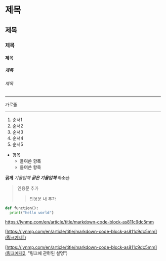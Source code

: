 # 제목
## 제목
### 제목
#### 제목
##### 제목
###### 제목

---
가로줄
***

1. 순서1
3. 순서2
5. 순서3
2. 순서4
4. 순서5

* 항목
  + 들여쓴 항목
  - 들여쓴 항목

**굵게** *기울임체* ***굵은 기울임체*** ~~취소선~~

> 인용문 추가
>> 인용문 내 추가

``` python
def function():
  print("hello world")
```

<https://lynmp.com/en/article/title/markdown-code-block-as811c9dc5mm>

[https://lynmp.com/en/article/title/markdown-code-block-as811c9dc5mm](링크예제1)

[https://lynmp.com/en/article/title/markdown-code-block-as811c9dc5mm](링크예제2, "링크에 관련된 설명")
      

